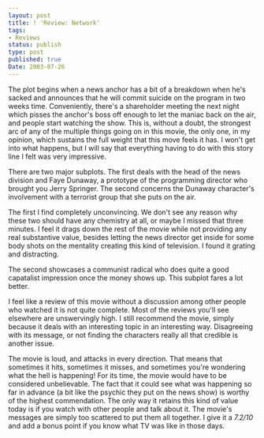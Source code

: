 ```yaml
---
layout: post
title: ! 'Review: Network'
tags:
- Reviews
status: publish
type: post
published: true
Date: 2003-07-26
---
```

The plot begins when a news anchor has a bit of a breakdown when he's sacked and announces that he will commit suicide on the program in two weeks time.  Conveniently, there's a shareholder meeting the next night which pisses the anchor's boss off enough to let the maniac back on the air, and people start watching the show.  This is, without a doubt, the strongest arc of any of the multiple things going on in this movie, the only one, in my opinion, which sustains the full weight that this move feels it has.  I won't get into what happens, but I will say that everything having to do with this story line I felt was very impressive.

There are two major subplots.  The first deals with the head of the news division and Faye Dunaway, a prototype of the programming director who brought you Jerry Springer.  The second concerns the Dunaway character's involvement with a terrorist group that she puts on the air.

The first I find completely unconvincing.  We don't see any reason why these two should have any chemistry at all, or maybe I missed that three minutes.  I feel it drags down the rest of the movie while not providing any real substantive value, besides letting the news director get inside for some body shots on the mentality creating this kind of television.  I found it grating and distracting.

The second showcases a communist radical who does quite a good capatalist impression once the money shows up.  This subplot fares a lot better.

I feel like a review of this movie without a discussion among other people who watched it is not quite complete.  Most of the reviews you'll see elsewhere are unswervingly high.  I still recommend the movie, simply because it deals with an interesting topic in an interesting way.  Disagreeing with its message, or not finding the characters really all that credible is another issue.

The movie is loud, and attacks in every direction.  That means that sometimes it hits, sometimes it misses, and sometimes you're wondering what the hell is happening!  For its time, the movie would have to be considered unbelievable.  The fact that it could see what was happening so far in advance (a bit like the psychic they put on the news show) is worthy of the highest commendation.  The only way it retains this kind of value today is if you watch with other people and talk about it.  The movie's messages are simply too scattered to put them all together.  I give it a *7.2/10* and add a bonus point if you know what TV was like in those days.
